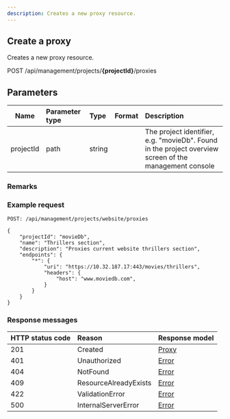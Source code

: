 ```yaml
---
description: Creates a new proxy resource.
---
```

## Create a proxy

Creates a new proxy resource.

<span class="label label--post">POST</span> /api/management/projects/**{projectId}**/proxies

## Parameters

| Name      | Parameter type | Type   | Format | Description                                                                                            |
|-----------|:---------------|:-------|:-------|:-------------------------------------------------------------------------------------------------------|
| projectId | path           | string |        | The project identifier, e.g. "movieDb". Found in the project overview screen of the management console |

### Remarks

### Example request

```http
POST: /api/management/projects/website/proxies

{
    "projectId": "movieDb",
    "name": "Thrillers section",
    "description": "Proxies current website thrillers section",
    "endpoints": {
        "*": {
            "uri": "https://10.32.187.17:443/movies/thrillers",
            "headers": {
                "host": "www.moviedb.com",
            }
        }
    }
}
```

### Response messages

| HTTP status code | Reason                | Response model                   |
|:-----------------|:----------------------|:---------------------------------|
| 201              | Created               | [Proxy](/model/proxy.md)         |
| 401              | Unauthorized          | [Error](/key-concepts/errors.md) |
| 404              | NotFound              | [Error](/key-concepts/errors.md) |
| 409              | ResourceAlreadyExists | [Error](/key-concepts/errors.md) |
| 422              | ValidationError       | [Error](/key-concepts/errors.md) |
| 500              | InternalServerError   | [Error](/key-concepts/errors.md) |
